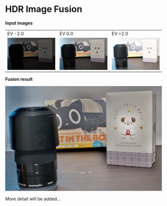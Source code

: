 # HDR Image Fusion

**Input images**

<table>
  <tr>
    <td width="33%">EV -2.0</td>
    <td width="33%">EV 0.0</td>
    <td width="33%">EV +2.0</td>
  <tr>
    <td width="33%"><img src="input/ev_low.png" width="100%"/></td>
    <td width="33%"><img src="input/ev_mid.png" width="100%"/></td>
    <td width="33%"><img src="input/ev_high.png" width="100%"/></td>
</table>

**Fusion result**

![fused_pyramid.jpg](output/fused_exposure.png)

More detail will be added...